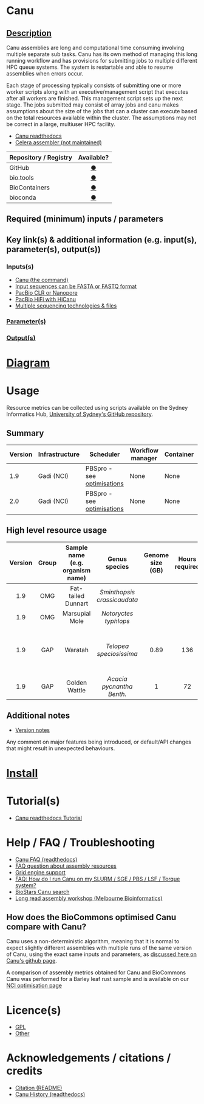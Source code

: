# Canu

## [Description](https://canu.readthedocs.io/en/latest/quick-start.html)

Canu assemblies are long and computational time consuming involving
multiple separate sub tasks. Canu has its own method of managing this
long running workflow and has provisions for submitting jobs to
multiple different HPC queue systems. The system is restartable and
able to resume assemblies when errors occur.

Each stage of processing typically consists of submitting one or more
worker scripts along with an executive/management script that executes
after all workers are finished. This management script sets up the
next stage. The jobs submitted may consist of array jobs and canu
makes assumptions about the size of the jobs that can a cluster can
execute based on the total resources available within the cluster. The
assumptions may not be correct in a large, multiuser HPC facility.

- [Canu readthedocs](https://canu.readthedocs.io/en/latest/)
- [Celera assembler (not maintained)](http://wgs-assembler.sourceforge.net/wiki/index.php?title=Main_Page)

| Repository / Registry | Available? |
|-------------|:--------:|
| GitHub | [&#9679;]()| 
| bio.tools | [&#9679;]()|
| BioContainers | [&#9679;](https://quay.io/repository/biocontainers/canu)|
| bioconda | [&#9679;]()|

## Required (minimum) inputs / parameters

## Key link(s) & additional information (e.g. input(s), parameter(s), output(s))

### Inputs(s)

- [Canu (the command)](https://canu.readthedocs.io/en/latest/tutorial.html#canu-the-command)
- [Input sequences can be FASTA or FASTQ format](https://canu.readthedocs.io/en/latest/quick-start.html)
- [PacBio CLR or Nanopore](https://canu.readthedocs.io/en/latest/quick-start.html#assembling-pacbio-clr-or-nanopore-data)
- [PacBio HiFi with HiCanu](https://canu.readthedocs.io/en/latest/quick-start.html#assembling-pacbio-hifi-with-hicanu)
- [Multiple sequencing technologies & files](https://canu.readthedocs.io/en/latest/quick-start.html#assembling-with-multiple-technologies-and-multiple-files)

### [Parameter(s)](https://canu.readthedocs.io/en/latest/parameter-reference.html)

### [Output(s)](https://canu.readthedocs.io/en/latest/tutorial.html#outputs)

# [Diagram](https://canu.readthedocs.io/en/latest/pipeline.html)

# Usage

Resource metrics can be collected using scripts available on the Sydney Informatics Hub, [University of Sydney's GitHub repository](https://github.com/Sydney-Informatics-Hub/BioCommons-Canu-Metrics).

## Summary

| Version | Infrastructure | Scheduler | Workflow manager | Container | Install method |
|---------------|---------|-----------|------------------|-----------|----------------|
|1.9|Gadi (NCI)|PBSpro - see [optimisations](https://github.com/AustralianBioCommons/Canu/blob/master/NCI_optimisation.md#infrastructure-specific-optimisation)|None|None|Module|
|2.0|Gadi (NCI)|PBSpro - see [optimisations](https://github.com/AustralianBioCommons/Canu/blob/master/NCI_optimisation.md#infrastructure-specific-optimisation)|None|None|Module|

## High level resource usage

|Version|Group|Sample name (e.g. organism name)|Genus species|Genome size (GB)|Hours required|Cores|Peak RAM in GB (requested)|Drive (GB)|HPC-HTC|Month-Year|
|:-----:|:-----:|:-----:|:-----:|:-----:|:-----:|:-----:|:-----:|:-----:|:-----:|:-----:|
|1.9|OMG|Fat-tailed Dunnart|*Sminthopsis crassicaudata*||||||[Gadi](NCI_optimisation.md)||
|1.9|OMG|Marsupial Mole|*Notoryctes typhlops*||||||[Gadi](NCI_optimisation.md)||
|1.9|GAP|Waratah|*Telopea speciosissima*|0.89|136|4-480 depending on job - total 3732 across jobs|1059 (NA)|max 61.69|[Gadi](NCI_optimisation.md)|06-2020|
|1.9|GAP|Golden Wattle|*Acacia pycnantha Benth.*|1|72| | | |[Gadi](NCI_optimisation.md)|05-2020|

## Additional notes

- [Version notes](https://github.com/marbl/canu/releases)

Any comment on major features being introduced, or default/API changes that might result in unexpected behaviours.

# [Install](https://github.com/marbl/canu#install)

# Tutorial(s)

- [Canu readthedocs Tutorial](https://canu.readthedocs.io/en/latest/tutorial.html)

# Help / FAQ / Troubleshooting

- [Canu FAQ (readthedocs)](https://canu.readthedocs.io/en/latest/faq.html)
- [FAQ question about assembly resources](https://canu.readthedocs.io/en/latest/faq.html#what-resources-does-canu-require-for-a-bacterial-genome-assembly-a-mammalian-assembly)
- [Grid engine support](https://canu.readthedocs.io/en/latest/parameter-reference.html#grid-engine-support)
- [FAQ: How do I run Canu on my SLURM / SGE / PBS / LSF / Torque system?](https://canu.readthedocs.io/en/latest/faq.html#how-do-i-run-canu-on-my-slurm-sge-pbs-lsf-torque-system)
- [BioStars Canu search](https://www.biostars.org/local/search/page/?q=canu)
- [Long read assembly workshop (Melbourne Bioinformatics)](https://www.melbournebioinformatics.org.au/tutorials/tutorials/pacbio/)

## How does the BioCommons optimised Canu compare with Canu?

Canu uses a non-deterministic algorithm, meaning that it is normal to expect slightly different assemblies with multiple runs of the same version of Canu, using the exact same inputs and parameters, as [discussed here on Canu's github page](https://github.com/marbl/canu/issues/1013). 

A comparison of assembly metrics obtained for Canu and BioCommons Canu was performed for a Barley leaf rust sample and is available on our [NCI optimisation page](https://github.com/AustralianBioCommons/Canu/blob/master/NCI_optimisation.md)

# Licence(s)

- [GPL](https://github.com/marbl/canu/blob/master/README.license.GPL)
- [Other](https://github.com/marbl/canu/blob/master/README.licenses)

# Acknowledgements / citations / credits

- [Citation (README)](https://github.com/marbl/canu#citation)
- [Canu History (readthedocs)](https://canu.readthedocs.io/en/latest/history.html)
